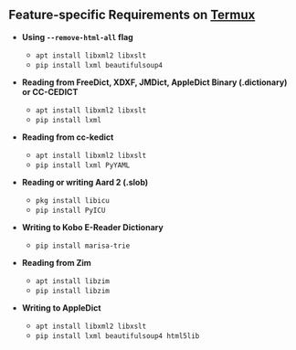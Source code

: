 Feature-specific Requirements on [Termux](https://github.com/termux/termux-app)
-------------------------------------------------------------------------------

-	**Using `--remove-html-all` flag**

	-	`apt install libxml2 libxslt`
	-	`pip install lxml beautifulsoup4`

-	**Reading from FreeDict, XDXF, JMDict, AppleDict Binary (.dictionary) or CC-CEDICT**

	-	`apt install libxml2 libxslt`
	-	`pip install lxml`

-	**Reading from cc-kedict**

	-	`apt install libxml2 libxslt`
	-	`pip install lxml PyYAML`

-	**Reading or writing Aard 2 (.slob)**

	-	`pkg install libicu`
	-	`pip install PyICU`

-	**Writing to Kobo E-Reader Dictionary**

	-	`pip install marisa-trie`

-	**Reading from Zim**

	-	`apt install libzim`
	-	`pip install libzim`

-	**Writing to AppleDict**

	-	`apt install libxml2 libxslt`
	-	`pip install lxml beautifulsoup4 html5lib`
